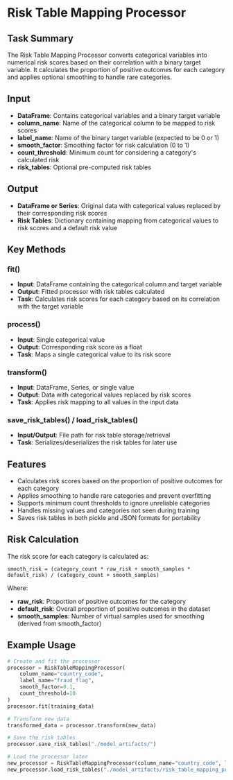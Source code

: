 # Risk Table Mapping Processor

## Task Summary
The Risk Table Mapping Processor converts categorical variables into numerical risk scores based on their correlation with a binary target variable. It calculates the proportion of positive outcomes for each category and applies optional smoothing to handle rare categories.

## Input
- **DataFrame**: Contains categorical variables and a binary target variable
- **column_name**: Name of the categorical column to be mapped to risk scores
- **label_name**: Name of the binary target variable (expected to be 0 or 1)
- **smooth_factor**: Smoothing factor for risk calculation (0 to 1)
- **count_threshold**: Minimum count for considering a category's calculated risk
- **risk_tables**: Optional pre-computed risk tables

## Output
- **DataFrame or Series**: Original data with categorical values replaced by their corresponding risk scores
- **Risk Tables**: Dictionary containing mapping from categorical values to risk scores and a default risk value

## Key Methods

### fit()
- **Input**: DataFrame containing the categorical column and target variable
- **Output**: Fitted processor with risk tables calculated
- **Task**: Calculates risk scores for each category based on its correlation with the target variable

### process()
- **Input**: Single categorical value
- **Output**: Corresponding risk score as a float
- **Task**: Maps a single categorical value to its risk score

### transform()
- **Input**: DataFrame, Series, or single value
- **Output**: Data with categorical values replaced by risk scores
- **Task**: Applies risk mapping to all values in the input data

### save_risk_tables() / load_risk_tables()
- **Input/Output**: File path for risk table storage/retrieval
- **Task**: Serializes/deserializes the risk tables for later use

## Features
- Calculates risk scores based on the proportion of positive outcomes for each category
- Applies smoothing to handle rare categories and prevent overfitting
- Supports minimum count thresholds to ignore unreliable categories
- Handles missing values and categories not seen during training
- Saves risk tables in both pickle and JSON formats for portability

## Risk Calculation
The risk score for each category is calculated as:
```
smooth_risk = (category_count * raw_risk + smooth_samples * default_risk) / (category_count + smooth_samples)
```
Where:
- **raw_risk**: Proportion of positive outcomes for the category
- **default_risk**: Overall proportion of positive outcomes in the dataset
- **smooth_samples**: Number of virtual samples used for smoothing (derived from smooth_factor)

## Example Usage
```python
# Create and fit the processor
processor = RiskTableMappingProcessor(
    column_name="country_code",
    label_name="fraud_flag",
    smooth_factor=0.1,
    count_threshold=10
)
processor.fit(training_data)

# Transform new data
transformed_data = processor.transform(new_data)

# Save the risk tables
processor.save_risk_tables("./model_artifacts/")

# Load the processor later
new_processor = RiskTableMappingProcessor(column_name="country_code", label_name="fraud_flag")
new_processor.load_risk_tables("./model_artifacts/risk_table_mapping_processor_country_code_risk_tables.pkl")
```
